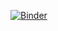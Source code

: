 [![Binder](https://mybinder.org/badge_logo.svg)](https://mybinder.org/v2/gh/AuthorCarpentry/carpentry-R-ecology-report/master?urlpath=rstudio)

